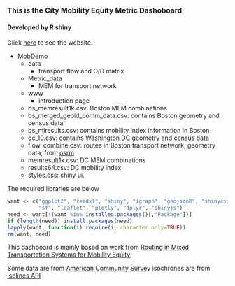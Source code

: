 ### This is the City Mobility Equity Metric Dashoboard
#### Developed by R shiny
Click [here](https://horatioj.shinyapps.io/MobDashboard/) to see the website.
- MobDemo
    - data
        - transport flow and O/D matrix
    - Metric_data
        - MEM for transport network
    - www
        - introduction page
    - bs_memresult1k.csv: Boston MEM combinations
    - bs_merged_geoid_comm_data.csv: contains Boston geometry and census data
    - bs_miresults.csv: contains mobility index information in Boston
    - dc_10.csv: contains Washington DC geometry and census data
    - flow_combine.csv: routes in Boston transport network, geometry data, from [osrm](https://project-osrm.org/)
    - memresult1k.csv: DC MEM combinations
    - results64.csv: DC mobility index
    - styles.css: shiny ui.

The required libraries are below

```R
want <- c("ggplot2", "readxl", "shiny", "igraph", "geojsonR", "shinycssloaders",
          "sf", "leaflet", "plotly", "dplyr", "shinyjs")
need <- want[!(want %in% installed.packages()[,"Package"])]
if (length(need)) install.packages(need)
lapply(want, function(i) require(i, character.only=TRUE))
rm(want, need)
```

This dashboard is mainly based on work from [Routing in Mixed Transportation Systems for Mobility Equity](https://arxiv.org/pdf/2309.03981.pdf)

Some data are from [American Community Survey](https://www.census.gov/programs-surveys/acs)
isochrones are from [isolines API](https://www.geoapify.com/)
